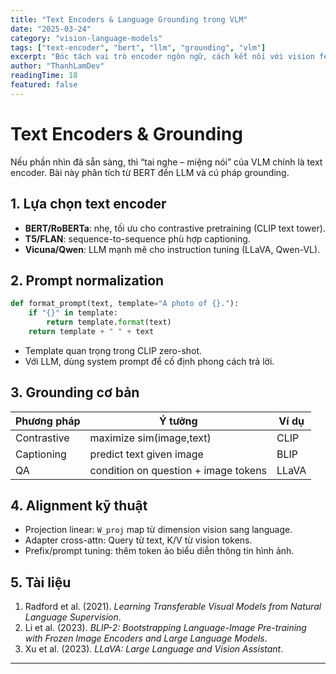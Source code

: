 ```yaml
---
title: "Text Encoders & Language Grounding trong VLM"
date: "2025-03-24"
category: "vision-language-models"
tags: ["text-encoder", "bert", "llm", "grounding", "vlm"]
excerpt: "Bóc tách vai trò encoder ngôn ngữ, cách kết nối với vision features và các chiến lược grounding câu hỏi-hình ảnh."
author: "ThanhLamDev"
readingTime: 18
featured: false
---
```


# Text Encoders & Grounding

Nếu phần nhìn đã sẵn sàng, thì “tai nghe – miệng nói” của VLM chính là text encoder. Bài này phân tích từ BERT đến LLM và cú pháp grounding.

## 1. Lựa chọn text encoder

- **BERT/RoBERTa**: nhẹ, tối ưu cho contrastive pretraining (CLIP text tower).
- **T5/FLAN**: sequence-to-sequence phù hợp captioning.
- **Vicuna/Qwen**: LLM mạnh mẽ cho instruction tuning (LLaVA, Qwen-VL).

## 2. Prompt normalization

```python
def format_prompt(text, template="A photo of {}."):
    if "{}" in template:
        return template.format(text)
    return template + " " + text
```

- Template quan trọng trong CLIP zero-shot.
- Với LLM, dùng system prompt để cố định phong cách trả lời.

## 3. Grounding cơ bản

| Phương pháp | Ý tưởng | Ví dụ |
|-------------|--------|-------|
| Contrastive | maximize sim(image,text) | CLIP |
| Captioning | predict text given image | BLIP |
| QA | condition on question + image tokens | LLaVA |

## 4. Alignment kỹ thuật

- Projection linear: `W_proj` map từ dimension vision sang language.
- Adapter cross-attn: Query từ text, K/V từ vision tokens.
- Prefix/prompt tuning: thêm token ảo biểu diễn thông tin hình ảnh.

## 5. Tài liệu

1. Radford et al. (2021). *Learning Transferable Visual Models from Natural Language Supervision*.
2. Li et al. (2023). *BLIP-2: Bootstrapping Language-Image Pre-training with Frozen Image Encoders and Large Language Models*.
3. Xu et al. (2023). *LLaVA: Large Language and Vision Assistant*.

---

<script src="/assets/js/katex-init.js"></script>
